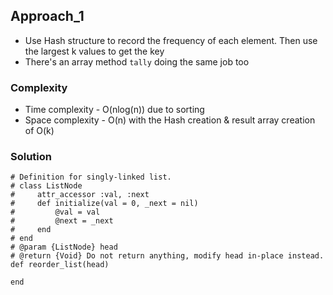 ## Approach_1
- Use Hash structure to record the frequency of each element. Then use the largest k values to get the key
- There's an array method `tally` doing the same job too

### Complexity
- Time complexity - O(nlog(n)) due to sorting
- Space complexity - O(n) with the Hash creation & result array creation of O(k)

### Solution
```
# Definition for singly-linked list.
# class ListNode
#     attr_accessor :val, :next
#     def initialize(val = 0, _next = nil)
#         @val = val
#         @next = _next
#     end
# end
# @param {ListNode} head
# @return {Void} Do not return anything, modify head in-place instead.
def reorder_list(head)
    
end
```
